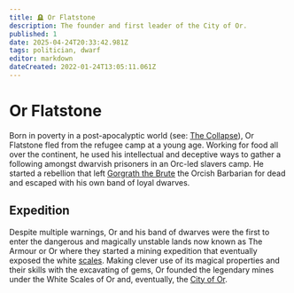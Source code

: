 ```yaml
---
title: 🪦 Or Flatstone
description: The founder and first leader of the City of Or.
published: 1
date: 2025-04-24T20:33:42.981Z
tags: politician, dwarf
editor: markdown
dateCreated: 2022-01-24T13:05:11.061Z
---
```


# Or Flatstone
Born in poverty in a post-apocalyptic world (see: [The Collapse](/structure/chronological/event/the-collapse.md)), Or Flatstone fled from the refugee camp at a young age. Working for food all over the continent, he used his intellectual and deceptive ways to gather a following amongst dwarvish prisoners in an Orc-led slavers camp. He started a rebellion that left [Gorgrath the Brute](/geography/settlement/city/city-of-or/local/gorgrath-the-brute.md) the Orcish Barbarian for dead and escaped with his own band of loyal dwarves.

## Expedition
Despite multiple warnings, Or and his band of dwarves were the first to enter the dangerous and magically unstable lands now known as The Armour or Or where they started a mining expedition that eventually exposed the white [scales](/geography/landmark/scale.md). Making clever use of its magical properties and their skills with the excavating of gems, Or founded the legendary mines under the White Scales of Or and, eventually, the [City of Or](/geography/settlement/city/city-of-or.md).
